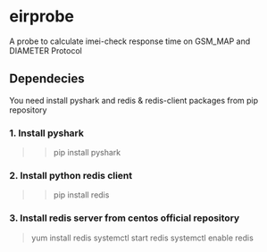 # eirprobe
A probe to calculate imei-check response time on GSM_MAP and DIAMETER Protocol

## Dependecies

You need install pyshark and redis & redis-client packages from pip repository

### 1. Install pyshark

> > pip install pyshark

### 2. Install python redis client

> > pip install redis

### 3. Install redis server from centos official repository

> yum install redis
> systemctl start redis
> systemctl enable redis
